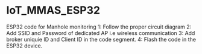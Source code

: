 # IoT_MMAS_ESP32
ESP32 code for Manhole monitoring
1: Follow the proper circuit diagram
2: Add SSID and Password of dedicated AP i.e wireless communication
3: Add broker uniquie ID and Client ID in the code segment.
4: Flash the code in the ESP32 device.


